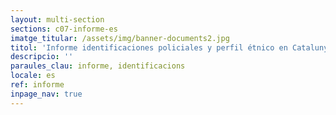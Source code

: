 ```yaml
---
layout: multi-section
sections: c07-informe-es
imatge_titular: /assets/img/banner-documents2.jpg
titol: 'Informe identificaciones policiales y perfil étnico en Catalunya'
descripcio: ''
paraules_clau: informe, identificacions
locale: es
ref: informe
inpage_nav: true
---
```

